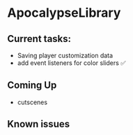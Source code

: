 ﻿# ApocalypseLibrary
## Current tasks:
- Saving player customization data
- add event listeners for color sliders ✅
## Coming Up 
- cutscenes
## Known issues
